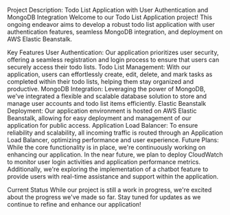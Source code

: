 Project Description: Todo List Application with User Authentication and MongoDB Integration
Welcome to our Todo List Application project! This ongoing endeavor aims to develop a robust todo list application with user authentication features, seamless MongoDB integration, and deployment on AWS Elastic Beanstalk.

Key Features
User Authentication: Our application prioritizes user security, offering a seamless registration and login process to ensure that users can securely access their todo lists.
Todo List Management: With our application, users can effortlessly create, edit, delete, and mark tasks as completed within their todo lists, helping them stay organized and productive.
MongoDB Integration: Leveraging the power of MongoDB, we've integrated a flexible and scalable database solution to store and manage user accounts and todo list items efficiently.
Elastic Beanstalk Deployment: Our application environment is hosted on AWS Elastic Beanstalk, allowing for easy deployment and management of our application for public access.
Application Load Balancer: To ensure reliability and scalability, all incoming traffic is routed through an Application Load Balancer, optimizing performance and user experience.
Future Plans: While the core functionality is in place, we're continuously working on enhancing our application. In the near future, we plan to deploy CloudWatch to monitor user login activities and application performance metrics. Additionally, we're exploring the implementation of a chatbot feature to provide users with real-time assistance and support within the application.


Current Status
While our project is still a work in progress, we're excited about the progress we've made so far. Stay tuned for updates as we continue to refine and enhance our application!
